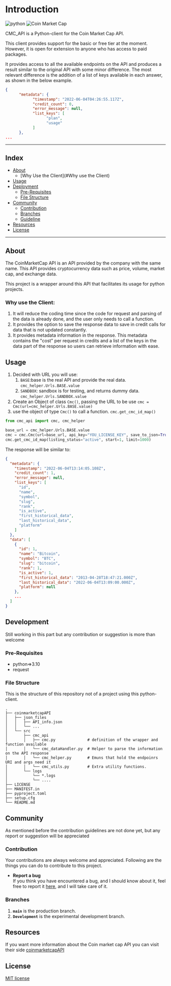 # Introduction


![python](https://img.shields.io/badge/Python-3.10-blue?style=for-the-badge&logo=python&logoColor=blue&color=ffffff&labelColor=purple)
![Coin Market Cap](https://img.shields.io/badge/coinmarketcap-Code?style=for-the-badge&logo=coinmarketcap&logoColor=gray&color=ffffff)

CMC_API is a Python-client for the Coin Market Cap API.   

This client provides support for the basic or free tier at the moment.
However, it is open for extension to anyone who has access to paid packages.  

It provides access to all the available endpoints on the API and produces a result similar to the original API with some 
minor difference. 
The most relevant difference is the addition of a list of keys available in each answer, as shown in the below example.
```json
{
      "metadata": {
            "timestamp": "2022-06-04T04:26:55.117Z",
            "credit_count": 0,
            "error_message": null,
            "list_keys": [
                  "plan",
                  "usage"
            ]
      },
...
```

----------------------------------------
## Index

- [About](#beginner-about)
  - [Why Use the Client](#Why use the Client)
- [Usage](#zap-usage)
- [Deployment](#rocket-deployment)  
  - [Pre-Requisites](#Pre-Requisites)
  - [File Structure](#File-Structure)
- [Community](#cherry_blossom-community)
  - [Contribution](#fire-contribution)
  - [Branches](#cactus-branches)
  - [Guideline](#exclamation-guideline)  
- [Resources](#page_facing_up-resources)
- [License](#lock-license)
----------------------------------------
##  About
The CoinMarketCap API is an API provided by the company with the same name. This API provides cryptocurrency data such as price, volume, market cap, and exchange data.

This project is a wrapper around this API that facilitates its usage for python projects.

### Why use the Client:

1. It will reduce the coding time since the code for request and parsing of the data is already done, and the user only needs to call a function. 
2. It provides the option to save the response data to save in credit calls for data that is not updated constantly.
3. It provides metadata information in the response. This metadata contains the "cost" per request in credits and a list of the keys in the data part of the response so users can retrieve information with ease.

## Usage
1. Decided with URL you will use:
   1. `BASE`:base is the real API and provide the real 
   data. `cmc_helper.Urls.BASE.value`
   2. `SANDBOX`: sandbox is for testing, and returns dummy data. `cmc_helper.Urls.SANDBOX.value`
2. Create an Object of class `Cmc()`, passing the URL to be use `cmc = Cmc(url=cmc_helper.Urls.BASE.value)`
3. use the object of type `Cmc()` to call a function. `cmc.get_cmc_id_map()`

```python
from cmc_api import cmc, cmc_helper

base_url = cmc_helper.Urls.BASE.value
cmc = cmc.Cmc(url=base_url, api_key="YOU_LICENSE_KEY", save_to_json=True)
cmc.get_cmc_id_map(listing_status="active", start=1, limit=1000)
```
The response will be similar to:

```json
{
  "metadata": {
    "timestamp": "2022-06-04T13:14:05.108Z",
    "credit_count": 1,
    "error_message": null,
    "list_keys": [
      "id",
      "name",
      "symbol",
      "slug",
      "rank",
      "is_active",
      "first_historical_data",
      "last_historical_data",
      "platform"
    ]
  },
  "data": [
    {
      "id": 1,
      "name": "Bitcoin",
      "symbol": "BTC",
      "slug": "bitcoin",
      "rank": 1,
      "is_active": 1,
      "first_historical_data": "2013-04-28T18:47:21.000Z",
      "last_historical_data": "2022-06-04T13:09:00.000Z",
      "platform": null
    },
    ...
  ]
}
```

##  Development
Still working in this part but any contribution or suggestion is more than welcome

### Pre-Requisites
- python=>3.10
- request


### File Structure
This is the structure of this repository not of a project using this python-client.

```
.
├── coinmarketcapAPI
│   ├── json_files
│   │   ├── API_info.json
│   │   └── ...
│   └── src
│       ├── cmc_api
│       │   ├── cmc.py              # definition of the wrapper and function available
│       │   └── cmc_dataHandler.py  # Helper to parse the information on the API response
│       │   └── cmc_helper.py       # Emuns that hold the endpoinrs URI and args need it
│       │   └── cmc_utils.py        # Extra utility functions.
│       └── logs
│           └── *.logs
│           └── ....
├── LICENSE
├── MANIFEST.in
├── pyproject.toml
├── setup.cfg
└── README.md
```

## Community

As mentioned before the contribution guidelines are not done yet, but any report or suggestion will be appreciated 

### Contribution

 Your contributions are always welcome and appreciated. Following are the things you can do to contribute to this project.

* **Report a bug** <br>
 If you think you have encountered a bug, and I should know about it, feel free to report it 
[here](https://github.com/CubeVic/coinmarketcapAPI/issues), and I will take care of it.


 ### Branches

1. **`main`** is the production branch.
2. **`Development`** is the experimental development branch.

## Resources
If you want more information about the Coin market cap API you can visit their side [coinmarketcapAPI](https://coinmarketcap.com/api/documentation/v1/)


## License
[MIT license](https://github.com/CubeVic/coinmarketcapAPI/blob/main/LICENSE)